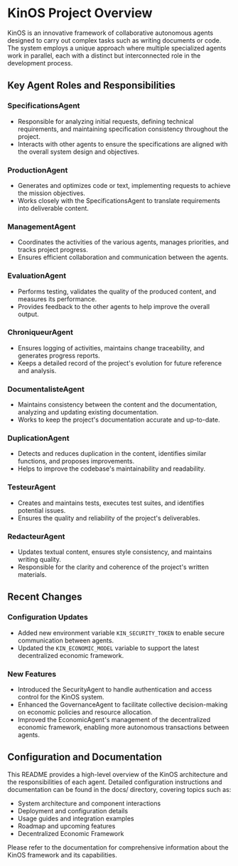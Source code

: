 # KinOS Project Overview

KinOS is an innovative framework of collaborative autonomous agents designed to carry out complex tasks such as writing documents or code. The system employs a unique approach where multiple specialized agents work in parallel, each with a distinct but interconnected role in the development process.

## Key Agent Roles and Responsibilities

### SpecificationsAgent
- Responsible for analyzing initial requests, defining technical requirements, and maintaining specification consistency throughout the project.
- Interacts with other agents to ensure the specifications are aligned with the overall system design and objectives.

### ProductionAgent
- Generates and optimizes code or text, implementing requests to achieve the mission objectives.
- Works closely with the SpecificationsAgent to translate requirements into deliverable content.

### ManagementAgent
- Coordinates the activities of the various agents, manages priorities, and tracks project progress.
- Ensures efficient collaboration and communication between the agents.

### EvaluationAgent
- Performs testing, validates the quality of the produced content, and measures its performance.
- Provides feedback to the other agents to help improve the overall output.

### ChroniqueurAgent
- Ensures logging of activities, maintains change traceability, and generates progress reports.
- Keeps a detailed record of the project's evolution for future reference and analysis.

### DocumentalisteAgent
- Maintains consistency between the content and the documentation, analyzing and updating existing documentation.
- Works to keep the project's documentation accurate and up-to-date.

### DuplicationAgent
- Detects and reduces duplication in the content, identifies similar functions, and proposes improvements.
- Helps to improve the codebase's maintainability and readability.

### TesteurAgent
- Creates and maintains tests, executes test suites, and identifies potential issues.
- Ensures the quality and reliability of the project's deliverables.

### RedacteurAgent
- Updates textual content, ensures style consistency, and maintains writing quality.
- Responsible for the clarity and coherence of the project's written materials.

## Recent Changes

### Configuration Updates
- Added new environment variable `KIN_SECURITY_TOKEN` to enable secure communication between agents.
- Updated the `KIN_ECONOMIC_MODEL` variable to support the latest decentralized economic framework.

### New Features
- Introduced the SecurityAgent to handle authentication and access control for the KinOS system.
- Enhanced the GovernanceAgent to facilitate collective decision-making on economic policies and resource allocation.
- Improved the EconomicAgent's management of the decentralized economic framework, enabling more autonomous transactions between agents.

## Configuration and Documentation

This README provides a high-level overview of the KinOS architecture and the responsibilities of each agent. Detailed configuration instructions and documentation can be found in the docs/ directory, covering topics such as:

- System architecture and component interactions
- Deployment and configuration details
- Usage guides and integration examples
- Roadmap and upcoming features
- Decentralized Economic Framework

Please refer to the documentation for comprehensive information about the KinOS framework and its capabilities.
